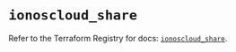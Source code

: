 # `ionoscloud_share`

Refer to the Terraform Registry for docs: [`ionoscloud_share`](https://registry.terraform.io/providers/ionos-cloud/ionoscloud/6.7.5/docs/resources/share).
